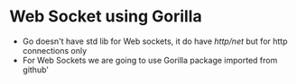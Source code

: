 # Web Socket using Gorilla

- Go doesn't have std lib for Web sockets, it do have *http/net* but for http connections only
- For Web Sockets we are going to use Gorilla package imported from github' 